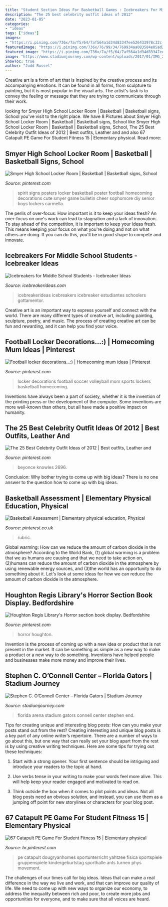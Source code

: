 ```yaml
---
title: "Student Section Ideas For Basketball Games : Icebreakers For Middle School Students"
description: "The 25 best celebrity outfit ideas of 2012"
date: "2023-01-05"
categories:
- "ideas"
tags: ["ideas"]
images:
- "https://i.pinimg.com/736x/7a/f5/64/7af564a1d34d83347ee526433978c32c--school-room-decorations-locker-decorations.jpg?b=t"
featuredImage: "https://i.pinimg.com/736x/76/99/34/769934aa083584e05ad2d5d8bcc500f1--assessment-basketball.jpg"
featured_image: "https://i.pinimg.com/736x/7a/f5/64/7af564a1d34d83347ee526433978c32c--school-room-decorations-locker-decorations.jpg?b=t"
image: "https://www.stadiumjourney.com/wp-content/uploads/2017/01/IMG_2095.jpg"
ShowToc: true
author: "Judd Russel"
---
```



Creative art is a form of art that is inspired by the creative process and its accompanying emotions. It can be found in all forms, from sculpture to painting, but it is most popular in the visual arts. The artist's task is to convey the feeling or message that they are trying to communicate through their work.

	

		
looking for Smyer High School Locker Room | Basketball | Basketball signs, School you've visit to the right place. We have 8 Pictures about Smyer High School Locker Room | Basketball | Basketball signs, School like Smyer High School Locker Room | Basketball | Basketball signs, School, The 25 Best Celebrity Outfit Ideas of 2012 | Best outfits, Leather and and also 67 Catapult PE Game For Student Fitness 15 | Elementary physical. Read more:
		
    
## Smyer High School Locker Room | Basketball | Basketball Signs, School

<img loading=lazy src="https://i.pinimg.com/736x/7a/f5/64/7af564a1d34d83347ee526433978c32c--school-room-decorations-locker-decorations.jpg?b=t" onerror="this.onerror=null;this.src='https://tse3.mm.bing.net/th?id=OIP.S5JpzYKOsLYxJLgWEUl8YwAAAA&amp;pid=15.1';" alt="Smyer High School Locker Room | Basketball | Basketball signs, School">

_Source: pinterest.com_

>spirit signs posters locker basketball poster football homecoming decorations cute smyer game bulletin cheer sophomore diy senior boys lockers carmella. 

	

The perils of over-focus: How important is it to keep your ideas fresh?
An over-focus on one's work can lead to stagnation and a lack of innovation. To stay ahead of the competition, it is important to keep your ideas fresh. This means keeping your focus on what you're doing and not on what others are doing. If you can do this, you'll be in good shape to compete and innovate.

    
## Icebreakers For Middle School Students - Icebreaker Ideas

<img loading=lazy src="https://icebreakerideas.com/wp-content/uploads/2015/01/Icebreaker-Games-for-Middle-School-Students.jpg" onerror="this.onerror=null;this.src='https://tse1.mm.bing.net/th?id=OIP.0XMu6KCiJv5zrP-H5nZB5QHaE7&amp;pid=15.1';" alt="Icebreakers for Middle School Students - Icebreaker Ideas">

_Source: icebreakerideas.com_

>icebreakerideas icebreakers icebreaker estudiantes schoolers gottamentor. 

	

Creative art is an important way to express yourself and connect with the world. There are many different types of creative art, including painting, sculpture, poetry, and music. The process of creating creative art can be fun and rewarding, and it can help you find your voice.

    
## Football Locker Decorations...:) | Homecoming Mum Ideas | Pinterest

<img loading=lazy src="https://s-media-cache-ak0.pinimg.com/736x/2e/57/e6/2e57e677efa8bf2bca2c98b70fd82433.jpg" onerror="this.onerror=null;this.src='https://tse1.mm.bing.net/th?id=OIP.5jYodCGg9ZFgt8gH0AF9cwHaE8&amp;pid=15.1';" alt="Football locker decorations...:) | Homecoming mum ideas | Pinterest">

_Source: pinterest.com_

>locker decorations football soccer volleyball mom sports lockers basketball homecoming. 

	

Inventions have always been a part of society, whether it is the invention of the printing press or the development of the computer. Some inventions are more well-known than others, but all have made a positive impact on humanity.

    
## The 25 Best Celebrity Outfit Ideas Of 2012 | Best Outfits, Leather And

<img loading=lazy src="https://s-media-cache-ak0.pinimg.com/736x/da/86/07/da8607329cf783ca058d82e66620aa3b.jpg" onerror="this.onerror=null;this.src='https://tse4.mm.bing.net/th?id=OIP.E5AUMQ9iikNSy0BUrsSqGAHaKf&amp;pid=15.1';" alt="The 25 Best Celebrity Outfit Ideas of 2012 | Best outfits, Leather and">

_Source: pinterest.com_

>beyonce knowles 2696. 

	

Conclusion: Why bother trying to come up with big ideas?
There is no one answer to the question how to come up with big ideas.

    
## Basketball Assessment | Elementary Physical Education, Physical

<img loading=lazy src="https://i.pinimg.com/736x/76/99/34/769934aa083584e05ad2d5d8bcc500f1--assessment-basketball.jpg" onerror="this.onerror=null;this.src='https://tse2.mm.bing.net/th?id=OIP.F2WWjKFaM7iC30iUv5PjtAHaFK&amp;pid=15.1';" alt="Basketball Assessment | Elementary physical education, Physical">

_Source: pinterest.co.uk_

>rubric. 

	

Global warming: How can we reduce the amount of carbon dioxide in the atmosphere?
According to the World Bank, (1) global warming is a problem that we as humans are causing and that we need to take action on, (2)humans can reduce the amount of carbon dioxide in the atmosphere by using renewable energy sources, and (3)the world has an opportunity to do something about it. Let's look at some ideas for how we can reduce the amount of carbon dioxide in the atmosphere.

    
## Houghton Regis Library&#039;s Horror Section Book Display. Bedfordshire

<img loading=lazy src="https://i.pinimg.com/originals/96/0a/89/960a89d46441b5a5f921b3caca6b539d.jpg" onerror="this.onerror=null;this.src='https://tse3.mm.bing.net/th?id=OIP.aR2pYGelOQoWj5L6m-NNKgHaJ4&amp;pid=15.1';" alt="Houghton Regis Library&#039;s Horror section book display. Bedfordshire">

_Source: pinterest.com_

>horror houghton. 

	

Invention is the process of coming up with a new idea or product that is not present in the market. It can be something as simple as a new way to make a product or a new way to do something. Inventions have helped people and businesses make more money and improve their lives.

    
## Stephen C. O’Connell Center – Florida Gators | Stadium Journey

<img loading=lazy src="https://www.stadiumjourney.com/wp-content/uploads/2017/01/IMG_2095.jpg" onerror="this.onerror=null;this.src='https://tse4.mm.bing.net/th?id=OIP.ZErTMlzhJg7PyLpIUfdWPAHaFj&amp;pid=15.1';" alt="Stephen C. O’Connell Center – Florida Gators | Stadium Journey">

_Source: stadiumjourney.com_

>florida arena stadium gators connell center stephen end. 

	

Tips for creating unique and interesting blog posts: How can you make your posts stand out from the rest?
Creating interesting and unique blog posts is a key part of any online writer’s repertoire. There are a number of ways to go about this, but one way that can really set your blog apart from the rest is by using creative writing techniques. Here are some tips for trying out these techniques:
1. Start with a strong opener. Your first sentence should be intriguing and introduce your readers to the topic at hand.

2. Use verbs tense in your writing to make your words feel more alive. This will help keep your reader engaged and motivated to read on.

3. Think outside the box when it comes to plot points and ideas. Not all blog posts need an obvious solution, and instead, you can use them as a jumping off point for new storylines or characters for your blog post.


    
## 67 Catapult PE Game For Student Fitness 15 | Elementary Physical

<img loading=lazy src="https://i.pinimg.com/736x/95/0c/fe/950cfe1c7ef0c88692af08aa7c83e39b.jpg" onerror="this.onerror=null;this.src='https://tse2.mm.bing.net/th?id=OIP.0e_UQjPITZNXq1-IyjL94QHaNH&amp;pid=15.1';" alt="67 Catapult PE Game For Student Fitness 15 | Elementary physical">

_Source: br.pinterest.com_

>pe catapult dougryanhomes sportunterricht yahtzee fisica sportspiele gruppenspiele kindergeburtstag sporthalle ants turnen phys movement. 

	

The challenges of our times call for big ideas. Ideas that can make a real difference in the way we live and work, and that can improve our quality of life. We need to come up with new ways to organize our economy, to address the inequality between rich and poor, to create more jobs and opportunities for everyone, and to make sure that all voices are heard.

